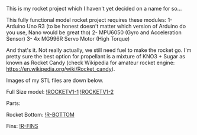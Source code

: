 This is my rocket project which I haven't yet decided on a name for so...

This fully functional model rocket project requires these modules:
1- Arduino Uno R3 (to be honest doesn't matter which version of Arduino do you use, Nano would be great tho)
2- MPU6050 (Gyro and Acceleration Sensor)
3- 4x MG996R Servo Motor (High Torque)

And that's it. Not really actually, we still need fuel to make the rocket go. I'm pretty sure the best option for propellant is a mixture of KNO3 + Sugar
as known as Rocket Candy (check Wikipedia for amateur rocket engine: https://en.wikipedia.org/wiki/Rocket_candy).


Images of my STL files are down below.

Full Size model:
[!ROCKETV1-1](RocketV1/imagesV1/rocketFullBodyDesign1.png)
[!ROCKETV1-2](RocketV1/imagesV1/rocketFullBodyDesign2.png)


Parts:

Rocket Bottom:
[!R-BOTTOM](RocketV1/imagesV1/R-BOTTOM.png)

Fins:
[!R-FINS](https://github.com/boraiks/rocket/blob/main/RocketV1/imagesV1/FinV2.png)
